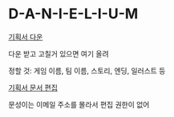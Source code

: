 # D-A-N-I-E-L-I-U-M

[기획서 다운](https://drive.google.com/open?id=166MSqQqk4SX9j6uQwmg_EdqZ3t9uO85Z/)

다운 받고 고칠거 있으면 여기 올려

정할 것: 게임 이름, 팀 이름, 스토리, 엔딩, 일러스트 등

[기획서 문서 편집](https://docs.google.com/document/d/1Oa6LuqIAfY8d4ngLzL4J3RK4QlHh3qfHTnl_JaA1qN8/edit?ts=5b6011ac)

문성이는 이메일 주소를 몰라서 편집 권한이 없어

